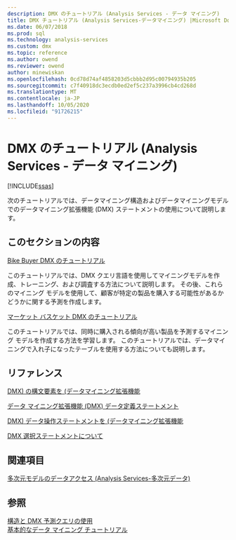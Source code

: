 ```yaml
---
description: DMX のチュートリアル (Analysis Services - データ マイニング)
title: DMX チュートリアル (Analysis Services-データマイニング) |Microsoft Docs
ms.date: 06/07/2018
ms.prod: sql
ms.technology: analysis-services
ms.custom: dmx
ms.topic: reference
ms.author: owend
ms.reviewer: owend
author: minewiskan
ms.openlocfilehash: 0cd78d74af4858203d5cbbb2d95c00794935b205
ms.sourcegitcommit: c7f40918dc3ecdb0ed2ef5c237a3996cb4cd268d
ms.translationtype: MT
ms.contentlocale: ja-JP
ms.lasthandoff: 10/05/2020
ms.locfileid: "91726215"
---
```

# <a name="dmx-tutorials-analysis-services---data-mining"></a>DMX のチュートリアル (Analysis Services - データ マイニング)
[!INCLUDE[ssas](../includes/applies-to-version/ssas.md)]

  次のチュートリアルでは、データマイニング構造およびデータマイニングモデルでのデータマイニング拡張機能 (DMX) ステートメントの使用について説明します。  
  
## <a name="in-this-section"></a>このセクションの内容  
 [Bike Buyer DMX のチュートリアル](/previous-versions/sql/sql-server-2016/ms345287(v=sql.130))  
  
 このチュートリアルでは、DMX クエリ言語を使用してマイニングモデルを作成、トレーニング、および調査する方法について説明します。 その後、これらのマイニング モデルを使用して、顧客が特定の製品を購入する可能性があるかどうかに関する予測を作成します。  
  
 [マーケット バスケット DMX のチュートリアル](/previous-versions/sql/sql-server-2016/ms345326(v=sql.130))  
  
 このチュートリアルでは、同時に購入される傾向が高い製品を予測するマイニング モデルを作成する方法を学習します。 このチュートリアルでは、データマイニングで入れ子になったテーブルを使用する方法についても説明します。  
  
## <a name="reference"></a>リファレンス  
 [DMX&#41; の構文要素を &#40;データマイニング拡張機能](../dmx/data-mining-extensions-dmx-syntax-elements.md)  
  
 [データ マイニング拡張機能 (DMX) データ定義ステートメント](../dmx/dmx-statements-data-definition.md)  
  
 [DMX&#41; データ操作ステートメントを &#40;データマイニング拡張機能](../dmx/dmx-statements-data-manipulation.md)  
  
 [DMX 選択ステートメントについて](../dmx/understanding-the-dmx-select-statement.md)  
  
## <a name="related-sections"></a>関連項目  
 [多次元モデルのデータアクセス &#40;Analysis Services-多次元データ&#41;](/analysis-services/multidimensional-models/mdx/multidimensional-model-data-access-analysis-services-multidimensional-data)  
  
## <a name="see-also"></a>参照  
 [構造と DMX 予測クエリの使用](../dmx/structure-and-usage-of-dmx-prediction-queries.md)   
 [基本的なデータ マイニング チュートリアル](/previous-versions/sql/sql-server-2016/ms167167(v=sql.130))  
  
